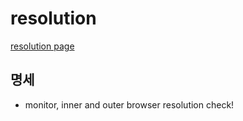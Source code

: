 # resolution
<a href="http://smilesol85.github.io/dev/resolution/resolution.html">resolution page</a>  

## 명세  
- monitor, inner and outer browser resolution check!